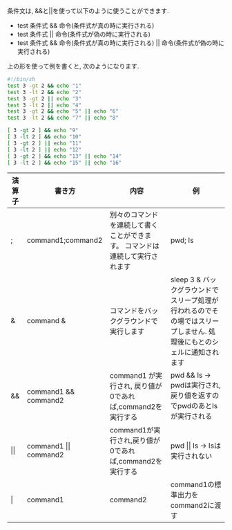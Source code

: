 条件文は, &&と||を使って以下のように使うことができます.

- test 条件式 && 命令(条件式が真の時に実行される)
- test 条件式 || 命令(条件式が偽の時に実行される)
- test 条件式 && 命令(条件式が真の時に実行される) || 命令(条件式が偽の時に実行される)

上の形を使って例を書くと, 次のようになります.
```bash
#!/bin/sh
test 3 -gt 2 && echo "1"
test 3 -lt 2 && echo "2"
test 3 -gt 2 || echo "3"
test 3 -lt 2 || echo "4"
test 3 -gt 2 && echo "5" || echo "6"
test 3 -lt 2 && echo "7" || echo "8"
```

```bash
[ 3 -gt 2 ] && echo "9"
[ 3 -lt 2 ] && echo "10"
[ 3 -gt 2 ] || echo "11"
[ 3 -lt 2 ] || echo "12"
[ 3 -gt 2 ] && echo "13" || echo "14"
[ 3 -lt 2 ] && echo "15" || echo "16"
```

| 演算子 |書き方 | 内容 | 例 |
|----- | ------ | ----- | ----- |
| ; | command1;command2 | 別々のコマンドを連続して書くことができます。 コマンドは連続して実行されます |pwd; Is|
| & | command & | コマンドをバックグラウンドで実行します |sleep 3 & バックグラウンドでスリープ処理が行われるのでその場ではスリープしません. 処理後にもとのシェルに通知されます |
| && |command1 &&  command2 | command1 が実行され, 戻り値が0であれば,command2を実行する | pwd && Is → pwdは実行され, 戻り値を返すのでpwdのあとIsが実行される |
| \|\| | command1 \|\| command2 | command1が実行され,戻り値が0であれば,command2を実行する | pwd \|\| Is → Isは実行されない |
| \| |  command1 | command2   | command1の標準出力をcommand2に渡す |cat file名| grep |

